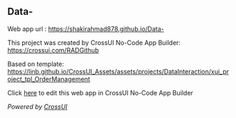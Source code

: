 ## Data-
Web app url : https://shakirahmad878.github.io/Data-

This project was created by CrossUI No-Code App Builder: https://crossui.com/RADGithub

Based on template: https://linb.github.io/CrossUI_Assets/assets/projects/DataInteraction/xui_project_tpl_OrderManagement

Click [here](https://crossui.com/RADGithub/#!from=github&owner=shakirahmad878&repo=Data-) to edit this web app in CrossUI No-Code App Builder

<i>Powered by [CrossUI](https://crossui.com)</i>

